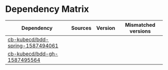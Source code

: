 # Dependency Matrix

Dependency | Sources | Version | Mismatched versions
---------- | ------- | ------- | -------------------
[cb-kubecd/bdd-spring-1587494061](https://github.com/cb-kubecd/bdd-spring-1587494061.git) |  | []() | 
[cb-kubecd/bdd-gh-1587495564](https://github.com/cb-kubecd/bdd-gh-1587495564.git) |  | []() | 
